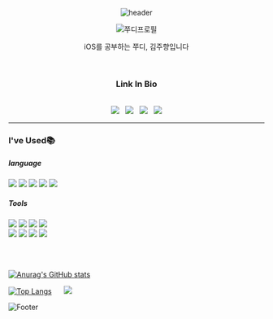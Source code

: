 <div align="center">

![header](https://capsule-render.vercel.app/api?type=waving&color=auto&height=200&section=header&text=Hello,%20jjudy_kim!🐰&fontSize=30&theme=radical)




![쭈디프로필](https://user-images.githubusercontent.com/66450769/179933512-8f4344c6-a2db-4429-ad4b-c977382fdd5b.jpg) 

iOS를 공부하는 쭈디, 김주향입니다

<br/>  

  ### Link In Bio  

  <br/>
<a href="https://www.instagram.com/jjudy._.kim/"><img src="https://img.shields.io/badge/Instagram-E4405F?style=flat-square&logo=Instagram&logoColor=white"/></a>
&nbsp;
<a href="https://bit.ly/3PLha1P"><img src="https://img.shields.io/badge/Notion-000000?style=flat-square&logo=Notion&logoColor=white"/></a>
&nbsp;
<a href="https://velog.io/@jjudykim"><img src="https://img.shields.io/badge/Velog-20C997?style=flat-square&logo=Velog&logoColor=white"/></a>
&nbsp;
<a href="https://blog.naver.com/jubaaakim"><img src="https://img.shields.io/badge/Naver-03C75A?style=flat-square&logo=Naver&logoColor=white"/></a>


---

<div align="left">

### I've Used📚 
  
##### language
<img src="https://img.shields.io/badge/C-A8B9CC?style=flat-square&logo=C&logoColor=white"/>
<img src="https://img.shields.io/badge/C++-00599C?style=flat-square&logo=Cplusplus&logoColor=white"/>
<img src="https://img.shields.io/badge/Swift-F05138?style=flat-square&logo=Swift&logoColor=white"/>
<img src="https://img.shields.io/badge/JAVA-007396?style=flat-square&logo=JAVA&logoColor=white">
<img src="https://img.shields.io/badge/Python-3776AB?style=flat-square&logo=Python&logoColor=white"/>

  
  
  
##### Tools
<img src="https://img.shields.io/badge/Xcode-147EFB?style=flat-square&logo=Xcode&logoColor=white"/>
<img src="https://img.shields.io/badge/Visual Studio-5C2D91?style=flat-square&logo=Visual Studio&logoColor=white"/>
<img src="https://img.shields.io/badge/IntelliJ-000000?style=flat-square&logo=IntelliJ IDEA&logoColor=white"/>
<img src="https://img.shields.io/badge/PyCharm-000000?style=flat-square&logo=PyCharm&logoColor=white"/>


<br/>
<img src="https://img.shields.io/badge/XD-FF61F6?style=flat-square&logo=Adobe XD&logoColor=white"/>
<img src="https://img.shields.io/badge/Photoshop-31A8FF?style=flat-square&logo=Adobe Photoshop&logoColor=white"/>
<img src="https://img.shields.io/badge/Premiere Pro-9999FF?style=flat-square&logo=Adobe Premiere Pro&logoColor=white"/>
<img src="https://img.shields.io/badge/After Effects-9999FF?style=flat-square&logo=Adobe After Effects&logoColor=white"/>

<br/><br/>

[![Anurag's GitHub stats](https://github-readme-stats.vercel.app/api?username=jjudykim&theme=radical)](https://github.com/jjudykim/github-readme-stats)  
  
  
[![Top Langs](https://github-readme-stats.vercel.app/api/top-langs/?username=jjudykim&theme=radical&layout=compact)](https://github.com/jjudykim/github-readme-stats)
&nbsp;&nbsp;&nbsp;&nbsp;
<img src="http://mazandi.herokuapp.com/api?handle={jjudy_kim}&theme=dark"/>

 
  

![Footer](https://capsule-render.vercel.app/api?type=waving&color=auto&height=200&section=footer&theme=radical)
